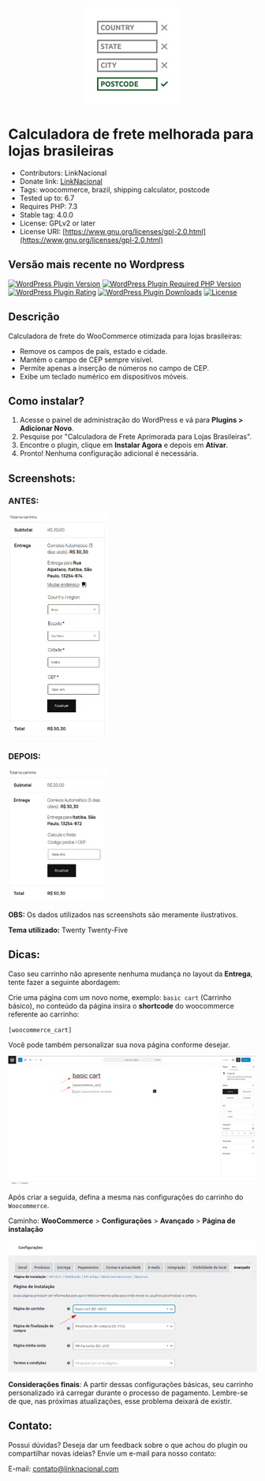 <div align="center">
    <img src="Includes/assets/images/icon-256x256.png" alt="Logo do Projeto" width="200" />
</div>

# Calculadora de frete melhorada para lojas brasileiras
* Contributors: LinkNacional
* Donate link: [LinkNacional](https://www.linknacional.com.br/)
* Tags: woocommerce, brazil, shipping calculator, postcode
* Tested up to: 6.7
* Requires PHP: 7.3
* Stable tag: 4.0.0
* License: GPLv2 or later
* License URI: [https://www.gnu.org/licenses/gpl-2.0.html](https://www.gnu.org/licenses/gpl-2.0.html)

## Versão mais recente no Wordpress

[![WordPress Plugin Version](https://img.shields.io/wordpress/plugin/v/woo-better-shipping-calculator-for-brazil?label=Plugin%20Version&logo=wordpress&style=flat-square)](https://wordpress.org/plugins/woo-better-shipping-calculator-for-brazil/)
[![WordPress Plugin Required PHP Version](https://img.shields.io/wordpress/plugin/required-php/woo-better-shipping-calculator-for-brazil?label=PHP%20Required&logo=php&logoColor=white&style=flat-square)](https://wordpress.org/plugins/woo-better-shipping-calculator-for-brazil/)
[![WordPress Plugin Rating](https://img.shields.io/wordpress/plugin/stars/woo-better-shipping-calculator-for-brazil?label=Plugin%20Rating&logo=wordpress&style=flat-square)](https://wordpress.org/support/plugin/woo-better-shipping-calculator-for-brazil/reviews/)
[![WordPress Plugin Downloads](https://img.shields.io/wordpress/plugin/dt/woo-better-shipping-calculator-for-brazil.svg?label=Downloads&logo=wordpress&style=flat-square)](https://wordpress.org/plugins/woo-better-shipping-calculator-for-brazil/advanced/)
[![License](https://img.shields.io/badge/LICENSE-GPLv3-blue?style=flat-square)](https://wordpress.org/plugins/woo-better-shipping-calculator-for-brazil/)

## Descrição

Calculadora de frete do WooCommerce otimizada para lojas brasileiras:

* Remove os campos de país, estado e cidade.
* Mantém o campo de CEP sempre visível.
* Permite apenas a inserção de números no campo de CEP.
* Exibe um teclado numérico em dispositivos móveis.


## Como instalar?

1. Acesse o painel de administração do WordPress e vá para **Plugins > Adicionar Novo**.
2. Pesquise por "Calculadora de Frete Aprimorada para Lojas Brasileiras".
3. Encontre o plugin, clique em **Instalar Agora** e depois em **Ativar**.
4. Pronto! Nenhuma configuração adicional é necessária.

## Screenshots:

### ANTES:
<img src="Includes/assets/images/oldShipping.png" alt="Frete antigo" width="200" />

### DEPOIS:
<img src="Includes/assets/images/newShipping.png" alt="Frete novo" width="200" />

**OBS:** Os dados utilizados nas screenshots são meramente ilustrativos.

**Tema utilizado:** Twenty Twenty-Five

## Dicas:

Caso seu carrinho não apresente nenhuma mudança no layout da **Entrega**, tente fazer a seguinte abordagem:

Crie uma página com um novo nome, exemplo: `basic cart` (Carrinho básico), no conteúdo da página insira o **shortcode** do woocommerce referente ao carrinho:

`[woocommerce_cart]`

Você pode também personalizar sua nova página conforme desejar.

<img src="Includes/assets/images/newPage.png" alt="Nova página" width="800" />

Após criar a seguida, defina a mesma nas configurações do carrinho do `Woocommerce`.

Caminho: **WooCommerce** > **Configurações** > **Avançado** > **Página de instalação**

<img src="Includes/assets/images/woocommerceSettings.png" alt="Configurações do WooCommerce" width="800" />

**Considerações finais**: A partir dessas configurações básicas, seu carrinho personalizado irá carregar durante o processo de pagamento. Lembre-se de que, nas próximas atualizações, esse problema deixará de existir.

## Contato:

Possui dúvidas? Deseja dar um feedback sobre o que achou do plugin ou compartilhar novas ideias? Envie um e-mail para nosso contato:

E-mail: contato@linknacional.com




